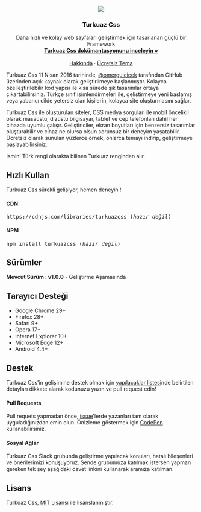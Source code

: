 <p align="center">
<img src="https://omergulcicek.com/img/turkuazcss.png">
</p>

<h3 align="center">Turkuaz Css</h3>

<p align="center">
    Daha hızlı ve kolay web sayfaları geliştirmek için tasarlanan güçlü bir Framework
    <br>
    <a href="https://turkuazcss.com/dokumantasyon"><strong>Turkuaz Css dokümantasyonunu inceleyin »</strong></a>
    <br>
    <br>
    <a href="https://turkuazcss.com/hakkinda">Hakkında</a>
    ·
    <a href="https://turkuazcss.com/temalar">Ücretsiz Tema</a>
  </p>
<p>
	Turkuaz Css 11 Nisan 2016 tarihinde, <a href="https://omergulcicek.com">@omergulcicek</a> tarafından GitHub üzerinden açık kaynak olarak geliştirilmeye başlanmıştır. Kolayca özelleştirilebilir kod yapısı ile kısa sürede şık tasarımlar ortaya çıkartabilirsiniz. Türkçe sınıf isimlendirmeleri ile, geliştirmeye yeni başlamış veya yabancı dilde yetersiz olan kişilerin, kolayca site oluşturmasını sağlar.
</p>
<p>
	Turkuaz Css ile oluşturulan siteler, CSS medya sorguları ile mobil öncelikli olarak masaüstü, dizüstü bilgisayar, tablet ve cep telefonları dahil her cihazda uyumlu çalışır. Geliştiriciler, ekran boyutları için benzersiz tasarımlar oluşturabilir ve cihaz ne olursa olsun sorunsuz bir deneyim yaşatabilir. Ücretsiz olarak sunulan yüzlerce örnek, onlarca temayı indirip, geliştirmeye başlayabilirsiniz.
</p>
<p>
	İsmini Türk rengi olarakta bilinen Turkuaz renginden alır.
</p>

<h2>Hızlı Kullan</h2>
<p>
Turkuaz Css sürekli gelişiyor, hemen deneyin !
</p>

<h4>CDN</h4>
<pre>
https://cdnjs.com/libraries/turkuazcss (<i>hazır değil</i>)
</pre>

<h4>NPM</h4>
<pre>
npm install turkuazcss (<i>hazır değil</i>)
</pre>

<h2>Sürümler</h2>
<p>
<strong>Mevcut Sürüm : v1.0.0</strong> - Geliştirme Aşamasında
</p>

<h2>Tarayıcı Desteği</h2>
<ul>
	<li>Google Chrome 29+</li>
	<li>Firefox 28+</li>
	<li>Safari 9+</li>
	<li>Opera 17+</li>
	<li>Internet Explorer 10+</li>
	<li>Microsoft Edge 12+</li>
	<li>Android 4.4+</li>
</ul>

<h2>Destek</h2>
<p>
Turkuaz Css'in gelişimine destek olmak için <a href="https://github.com/omergulcicek/turkuazcss/issues">yapılacaklar listesi</a>nde belirtilen detayları dikkate alarak kodunuzu yazın ve pull request edin!
</p>

<h4>Pull Requests</h4>
<p>
Pull requets yapmadan önce, <a href="https://github.com/omergulcicek/turkuazcss/issues">issue</a>'lerde yazanları tam olarak uyguladığınızdan emin olun. Önizleme göstermek için <a href="https://codepen.io/omergulcicek/pen/VMVKNe">CodePen</a> kullanabilirsiniz.
</p>

<h4>Sosyal Ağlar</h4>
<p>
Turkuaz Css Slack grubunda geliştirme yapılacak konuları, hatalı bileşenleri ve önerilerimizi konuşuyoruz. Sende grubumuza katılmak istersen yapman gereken tek şey aşağıdaki davet linkini kullanarak aramıza katılman.
</p>

<h2>Lisans</h2>
<p>
Turkuaz Css, <a href="https://github.com/turkuazcss/Framework/blob/master/LICENSE">MIT Lisansı</a> ile lisanslanmıştır.
</p>

